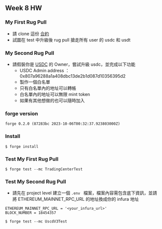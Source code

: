 ## Week 8 HW

### My First Rug Pull

* 請 clone 這份 [合約](https://github.com/HappyFeet07/RugPullHW/tree/master)
* 試圖在 test 中升級後 rug pull 搶走所有 user 的 usdc 和 usdt

### My Second Rug Pull

* 請假裝你是 [USDC](https://etherscan.io/address/0xa0b86991c6218b36c1d19d4a2e9eb0ce3606eb48#code) 的 Owner，嘗試升級 usdc，並完成以下功能
  * USDC Admin address ：0x807a96288a1a408dbc13de2b1d087d10356395d2
  * 製作一個白名單
  * 只有白名單內的地址可以轉帳
  * 白名單內的地址可以無限 mint token
  * 如果有其他想做的也可以隨時加入

### forge version

`forge 0.2.0 (87283bc 2023-10-06T00:32:37.923803000Z)`

### Install

```
$ forge install
```

### Test My First Rug Pull

```
$ forge test --mc TradingCenterTest
```

### Test My Second Rug Pull

* 請先在 project level 建立一個 `.env ` 檔案，檔案內容需包含底下資訊，並請將 ETHEREUM_MAINNET_RPC_URL 的地址換成你的 infura 地址

```
ETHEREUM_MAINNET_RPC_URL = '<your_infura_url>'
BLOCK_NUMBER = 18454357
```

```
$ forge test --mc UscdV3Test
```
